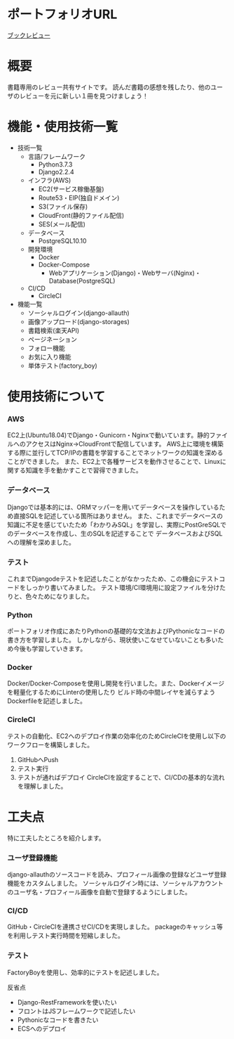 # ポートフォリオURL
<a href="https://book-review.ml" target="_blank">ブックレビュー</a>

# 概要
書籍専用のレビュー共有サイトです。
読んだ書籍の感想を残したり、他のユーザのレビューを元に新しい１冊を見つけましょう！

# 機能・使用技術一覧
- 技術一覧
  - 言語/フレームワーク
    - Python3.7.3
    - Django2.2.4
  - インフラ(AWS)
    - EC2(サービス稼働基盤)
    - Route53・EIP(独自ドメイン)
    - S3(ファイル保存)
    - CloudFront(静的ファイル配信)
    - SES(メール配信)
  - データベース
    - PostgreSQL10.10
  - 開発環境
    - Docker
    - Docker-Compose
      - Webアプリケーション(Django)・Webサーバ(Nginx)・Database(PostgreSQL) 
  - CI/CD
    - CircleCI
- 機能一覧
  - ソーシャルログイン(django-allauth)
  - 画像アップロード(django-storages)
  - 書籍検索(楽天API)
  - ページネーション
  - フォロー機能
  - お気に入り機能
  - 単体テスト(factory_boy)


# 使用技術について
### AWS
EC2上(Ubuntu18.04)でDjango・Gunicorn・Nginxで動いています。静的ファイルへのアクセスはNginx→CloudFrontで配信しています。
AWS上に環境を構築する際に並行してTCP/IPの書籍を学習することでネットワークの知識を深めることができました。
また、EC2上で各種サービスを動作させることで、Linuxに関する知識を手を動かすことで習得できました。

### データベース
Djangoでは基本的には、ORMマッパーを用いてデータベースを操作しているため直接SQLを記述している箇所はありません。
また、これまでデータベースの知識に不足を感じていたため「わかりみSQL」を学習し、実際にPostGreSQLでのデータベースを作成し、生のSQLを記述することで
データベースおよびSQLへの理解を深めました。

### テスト
これまでDjangodeテストを記述したことがなかったため、この機会にテストコードをしっかり書いてみました。
テスト環境/CI環境用に設定ファイルを分けたりと、色々ためになりました。

### Python
ポートフォリオ作成にあたりPythonの基礎的な文法およびPythonicなコードの書き方を学習しました。
しかしながら、現状使いこなせていないことも多いため今後も学習していきます。

### Docker
Docker/Docker-Composeを使用し開発を行いました。また、Dockerイメージを軽量化するためにLinterの使用したり
ビルド時の中間レイヤを減らすようDockerfileを記述しました。

### CircleCI
テストの自動化、EC2へのデプロイ作業の効率化のためCircleCIを使用し以下のワークフローを構築しました。
1. GitHubへPush
2. テスト実行
3. テストが通ればデプロイ
CircleCIを設定することで、CI/CDの基本的な流れを理解しました。

# 工夫点
特に工夫したところを紹介します。

### ユーザ登録機能
django-allauthのソースコードを読み、プロフィール画像の登録などユーザ登録機能をカスタムしました。
ソーシャルログイン時には、ソーシャルアカウントのユーザ名・プロフィール画像を自動で登録するようにしました。
### CI/CD
GitHub・CircleCIを連携させCI/CDを実現しました。
packageのキャッシュ等を利用しテスト実行時間を短縮しました。
### テスト
FactoryBoyを使用し、効率的にテストを記述しました。

反省点
- Django-RestFrameworkを使いたい
- フロントはJSフレームワークで記述したい
- Pythonicなコードを書きたい
- ECSへのデプロイ
